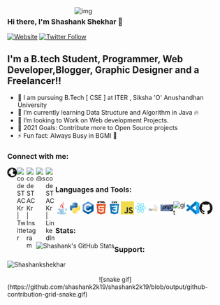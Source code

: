 <img align="right" alt="img" width="350" src="https://miro.medium.com/max/1360/0*7Q3yvSIv_t0ioJ-Z.gif">

### Hi there, I'm Shashank Shekhar 👋

[![Website](https://img.shields.io/website?label=mr.Shekhar.com&style=for-the-badge&url=https%3A%2F%2Fcodestackr.com)](https://mrshekhar.live/)
[![Twitter Follow](https://img.shields.io/twitter/follow/this_is_Shashnk?color=1DA1F2&logo=twitter&style=for-the-badge)](https://twitter.com/this_is_Shashnk)

## I'm a B.tech Student, Programmer, Web Developer,Blogger, Graphic Designer and a Freelancer!!

<!--
<img src="https://github.com/sciencepal/sciencepal/blob/master/assets/life_balance.gif" alt="side Image" align="right" width="200" height="auto" /> -->

- 🔭 I am pursuing B.Tech [ CSE ] at ITER , Siksha 'O' Anushandhan University
- 🌱 I’m currently learning Data Structure and Algorithm in Java 🔥
- 👯 I’m looking to Work on Web development Projects.
- 🥅 2021 Goals: Contribute more to Open Source projects
- ⚡ Fun fact: Always Busy in BGMI 🔫

### Connect with me:

[<img align="left" alt="codeSTACKr.com" width="22px" src="https://raw.githubusercontent.com/iconic/open-iconic/master/svg/globe.svg" />][website]
[<img align="left" alt="codeSTACKr | Twitter" width="22px" src="https://cdn.jsdelivr.net/npm/simple-icons@v3/icons/twitter.svg" />][twitter]
[<img align="left" alt="codeSTACKr | Instagram" width="22px" src="https://cdn.jsdelivr.net/npm/simple-icons@v3/icons/instagram.svg" />][instagram]
<a href="https://dev.to/@shashank2k19" target="blank"><img align="left" src="https://raw.githubusercontent.com/rahuldkjain/github-profile-readme-generator/master/src/images/icons/Social/devto.svg" alt="@shashank2k19" height="30" width="22" /></a>
[<img align="left" alt="codeSTACKr | LinkedIn" width="22px" src="https://cdn.jsdelivr.net/npm/simple-icons@v3/icons/linkedin.svg" />][linkedin]

<br />

### Languages and Tools:

<img img align="left" alt="Java" width="30px" src="https://raw.githubusercontent.com/devicons/devicon/master/icons/java/java-original.svg" />

<img img align="left" alt="python" width="30px" src="https://raw.githubusercontent.com/devicons/devicon/master/icons/python/python-original.svg"/>

<img align="left" alt="c" width="30px" src="https://raw.githubusercontent.com/devicons/devicon/master/icons/c/c-original.svg"/>

<img align="left" alt="HTML5" width="30px" src="https://raw.githubusercontent.com/github/explore/80688e429a7d4ef2fca1e82350fe8e3517d3494d/topics/html/html.png" />

<img align="left" alt="CSS3" width="30px" src="https://raw.githubusercontent.com/github/explore/80688e429a7d4ef2fca1e82350fe8e3517d3494d/topics/css/css.png" />

<img align="left" alt="JavaScript" width="30px" src="https://raw.githubusercontent.com/github/explore/80688e429a7d4ef2fca1e82350fe8e3517d3494d/topics/javascript/javascript.png" />

<img align="left" alt="React" width="30px" src="https://raw.githubusercontent.com/github/explore/80688e429a7d4ef2fca1e82350fe8e3517d3494d/topics/react/react.png" />

<img align="left" alt="MySQL" width="30px" src="https://raw.githubusercontent.com/github/explore/80688e429a7d4ef2fca1e82350fe8e3517d3494d/topics/mysql/mysql.png" />

<img img align="left" alt="Php" width="30px"  src="https://raw.githubusercontent.com/devicons/devicon/master/icons/php/php-original.svg"/>

<img align="left" alt="git" width="30px" src="https://www.vectorlogo.zone/logos/git-scm/git-scm-icon.svg"/>

<img align="left" alt="Visual Studio Code" width="30px" src="https://raw.githubusercontent.com/github/explore/80688e429a7d4ef2fca1e82350fe8e3517d3494d/topics/visual-studio-code/visual-studio-code.png" />

<img align="left" alt="GitHub" width="30px" src="https://raw.githubusercontent.com/github/explore/78df643247d429f6cc873026c0622819ad797942/topics/github/github.png" />

<br />
<br />

### Stats:

  <img align="left" alt="Shashank's GitHub Stats" src="https://github-readme-stats.vercel.app/api?username=Shashank2k19&show_icons=true&hide_border=true" />

[website]: https://mrshekhar.live/
[twitter]: https://twitter.com/this_is_Shashnk
[instagram]: https://www.instagram.com/shashank._.shekhar_/?hl=en
[linkedin]: https://www.linkedin.com/in/shashank-shekhar-523306156/

<h3 align="left">Support:</h3>
<p><a href="https://www.buymeacoffee.com/Shashankshekhar"> <img align="left" src="https://cdn.buymeacoffee.com/buttons/v2/default-yellow.png" height="50" width="210" alt="Shashankshekhar" /></a>
</p>

<br>
<br>
![snake gif](https://github.com/shashank2k19/shashank2k19/blob/output/github-contribution-grid-snake.gif)
